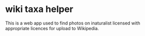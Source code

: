 # wiki taxa helper

This is a web app used to find photos on inaturalist licensed with appropriate licences for upload to Wikipedia.
